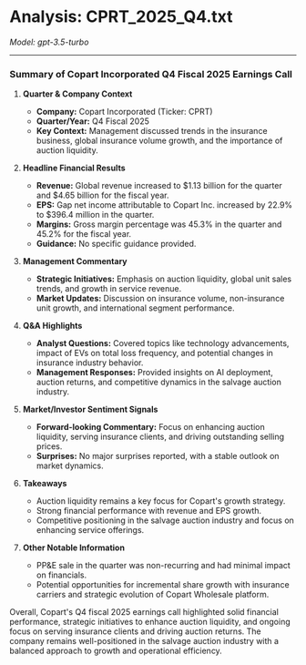 # Analysis: CPRT_2025_Q4.txt

*Model: gpt-3.5-turbo*

---

### Summary of Copart Incorporated Q4 Fiscal 2025 Earnings Call

1. **Quarter & Company Context**
   - **Company:** Copart Incorporated (Ticker: CPRT)
   - **Quarter/Year:** Q4 Fiscal 2025
   - **Key Context:** Management discussed trends in the insurance business, global insurance volume growth, and the importance of auction liquidity.

2. **Headline Financial Results**
   - **Revenue:** Global revenue increased to $1.13 billion for the quarter and $4.65 billion for the fiscal year.
   - **EPS:** Gap net income attributable to Copart Inc. increased by 22.9% to $396.4 million in the quarter.
   - **Margins:** Gross margin percentage was 45.3% in the quarter and 45.2% for the fiscal year.
   - **Guidance:** No specific guidance provided.

3. **Management Commentary**
   - **Strategic Initiatives:** Emphasis on auction liquidity, global unit sales trends, and growth in service revenue.
   - **Market Updates:** Discussion on insurance volume, non-insurance unit growth, and international segment performance.

4. **Q&A Highlights**
   - **Analyst Questions:** Covered topics like technology advancements, impact of EVs on total loss frequency, and potential changes in insurance industry behavior.
   - **Management Responses:** Provided insights on AI deployment, auction returns, and competitive dynamics in the salvage auction industry.

5. **Market/Investor Sentiment Signals**
   - **Forward-looking Commentary:** Focus on enhancing auction liquidity, serving insurance clients, and driving outstanding selling prices.
   - **Surprises:** No major surprises reported, with a stable outlook on market dynamics.

6. **Takeaways**
   - Auction liquidity remains a key focus for Copart's growth strategy.
   - Strong financial performance with revenue and EPS growth.
   - Competitive positioning in the salvage auction industry and focus on enhancing service offerings.

7. **Other Notable Information**
   - PP&E sale in the quarter was non-recurring and had minimal impact on financials.
   - Potential opportunities for incremental share growth with insurance carriers and strategic evolution of Copart Wholesale platform.

Overall, Copart's Q4 fiscal 2025 earnings call highlighted solid financial performance, strategic initiatives to enhance auction liquidity, and ongoing focus on serving insurance clients and driving auction returns. The company remains well-positioned in the salvage auction industry with a balanced approach to growth and operational efficiency.